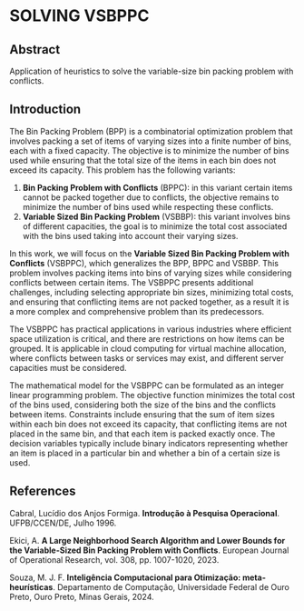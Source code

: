 <h1>SOLVING VSBPPC</h1>

## Abstract

Application of heuristics to solve the variable-size bin packing problem with conflicts.

## Introduction

The Bin Packing Problem (BPP) is a combinatorial optimization problem that involves packing a set of items of varying sizes into a finite number of bins, each with a fixed capacity. The objective is to minimize the number of bins used while ensuring that the total size of the items in each bin does not exceed its capacity. This problem has the following variants:

1. **Bin Packing Problem with Conflicts** (BPPC): in this variant certain items cannot be packed together due to conflicts, the objective remains to minimize the number of bins used while respecting these conflicts.
2. **Variable Sized Bin Packing Problem** (VSBBP): this variant involves bins of different capacities, the goal is to minimize the total cost associated with the bins used taking into account their varying sizes.

In this work, we will focus on the **Variable Sized Bin Packing Problem with Conflicts** (VSBPPC), which generalizes the BPP, BPPC and VSBBP. This problem involves packing items into bins of varying sizes while considering conflicts between certain items. The VSBPPC presents additional challenges, including selecting appropriate bin sizes, minimizing total costs, and ensuring that conflicting items are not packed together, as a result it is a more complex and comprehensive problem than its predecessors.

The VSBPPC has practical applications in various industries where efficient space utilization is critical, and there are restrictions on how items can be grouped. It is applicable in cloud computing for virtual machine allocation, where conflicts between tasks or services may exist, and different server capacities must be considered.

The mathematical model for the VSBPPC can be formulated as an integer linear programming problem. The objective function minimizes the total cost of the bins used, considering both the size of the bins and the conflicts between items. Constraints include ensuring that the sum of item sizes within each bin does not exceed its capacity, that conflicting items are not placed in the same bin, and that each item is packed exactly once. The decision variables typically include binary indicators representing whether an item is placed in a particular bin and whether a bin of a certain size is used.

## References

Cabral, Lucídio dos Anjos Formiga. **Introdução à Pesquisa Operacional**. UFPB/CCEN/DE, Julho 1996.

Ekici, A. **A Large Neighborhood Search Algorithm and Lower Bounds for the Variable-Sized Bin Packing Problem with Conflicts**. European Journal of Operational Research, vol. 308, pp. 1007-1020, 2023.

Souza, M. J. F. **Inteligência Computacional para Otimização: meta-heurísticas**. Departamento de Computação, Universidade Federal de Ouro Preto, Ouro Preto, Minas Gerais, 2024.

